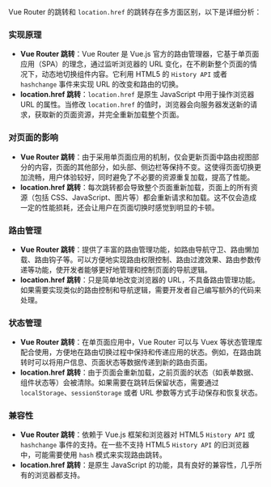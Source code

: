 Vue Router 的跳转和 `location.href` 的跳转存在多方面区别，以下是详细分析：

### 实现原理
- **Vue Router 跳转**：Vue Router 是 Vue.js 官方的路由管理器，它基于单页面应用（SPA）的理念，通过监听浏览器的 URL 变化，在不刷新整个页面的情况下，动态地切换组件内容。它利用 HTML5 的 `History API` 或者 `hashchange` 事件来实现 URL 的改变和路由的切换。
- **location.href 跳转**：`location.href` 是原生 JavaScript 中用于操作浏览器 URL 的属性。当修改 `location.href` 的值时，浏览器会向服务器发送新的请求，获取新的页面资源，并完全重新加载整个页面。

### 对页面的影响
- **Vue Router 跳转**：由于采用单页面应用的机制，仅会更新页面中路由视图部分的内容，页面的其他部分，如头部、侧边栏等保持不变。这使得页面切换更加流畅，用户体验较好，同时避免了不必要的资源重复加载，提高了性能。
- **location.href 跳转**：每次跳转都会导致整个页面重新加载，页面上的所有资源（包括 CSS、JavaScript、图片等）都会重新请求和加载。这不仅会造成一定的性能损耗，还会让用户在页面切换时感觉到明显的卡顿。

### 路由管理
- **Vue Router 跳转**：提供了丰富的路由管理功能，如路由导航守卫、路由懒加载、路由钩子等。可以方便地实现路由权限控制、路由过渡效果、路由参数传递等功能，使开发者能够更好地管理和控制页面的导航逻辑。
- **location.href 跳转**：只是简单地改变浏览器的 URL，不具备路由管理功能。如果需要实现类似的路由控制和导航逻辑，需要开发者自己编写额外的代码来处理。

### 状态管理
- **Vue Router 跳转**：在单页面应用中，Vue Router 可以与 Vuex 等状态管理库配合使用，方便地在路由切换过程中保持和传递应用的状态。例如，在路由跳转时可以将用户信息、页面状态等数据传递到新的路由页面。
- **location.href 跳转**：由于页面会重新加载，之前页面的状态（如表单数据、组件状态等）会被清除。如果需要在跳转后保留状态，需要通过 `localStorage`、`sessionStorage` 或者 URL 参数等方式手动保存和恢复状态。

### 兼容性
- **Vue Router 跳转**：依赖于 Vue.js 框架和浏览器对 HTML5 `History API` 或 `hashchange` 事件的支持。在一些不支持 HTML5 `History API` 的旧浏览器中，可能需要使用 `hash` 模式来实现路由跳转。
- **location.href 跳转**：是原生 JavaScript 的功能，具有良好的兼容性，几乎所有的浏览器都支持。